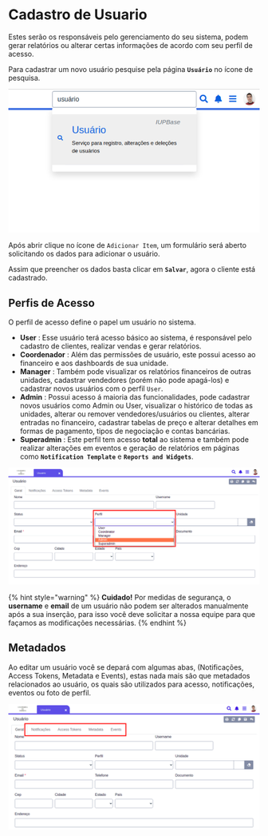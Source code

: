 # Cadastro de Usuario

Estes serão os responsáveis pelo gerenciamento do seu sistema, podem gerar relatórios ou alterar certas informações de acordo com seu perfil de acesso.

Para cadastrar um novo usuário pesquise pela página **`Usuário`** no ícone de pesquisa.

![](../../.gitbook/assets/1_usuarios.png)

Após abrir clique no ícone de `Adicionar Item`, um formulário será aberto solicitando os dados para adicionar o usuário.

Assim que preencher os dados basta clicar em **`Salvar`**, agora o cliente está cadastrado.

## Perfis de Acesso

O perfil de acesso define o papel um usuário no sistema.

* **User** : Esse usuário terá acesso básico ao sistema, é responsável pelo cadastro de clientes, realizar vendas e gerar relatórios.
* **Coordenador** : Além das permissões de usuário, este possui acesso ao financeiro e aos dashboards de sua unidade.
* **Manager** : Também pode visualizar os relatórios financeiros de outras unidades, cadastrar vendedores \(porém não pode apagá-los\) e cadastrar novos usuários com o perfil `User`.
* **Admin** : Possui acesso á maioria das funcionalidades, pode cadastrar novos usuários como Admin ou User, visualizar o histórico de todas as unidades, alterar ou remover vendedores/usuários ou clientes, alterar entradas no financeiro, cadastrar tabelas de preço e alterar detalhes em formas de pagamento, tipos de negociação e contas bancárias.
* **Superadmin** : Este perfil tem acesso **total** ao sistema e também pode realizar alterações em eventos e geração de relatórios em páginas como **`Notification Template`** e **`Reports and Widgets`**.

![](../../.gitbook/assets/2_usuarios.png)

{% hint style="warning" %}
**Cuidado!** Por medidas de segurança, o **username** e **email** de um usuário não podem ser alterados manualmente após a sua inserção, para isso você deve solicitar a nossa equipe para que façamos as modificações necessárias.
{% endhint %}

## Metadados

Ao editar um usuário você se depará com algumas abas, \(Notificações, Access Tokens, Metadata e Events\), estas nada mais são que metadados relacionados ao usuário, os quais são utilizados para acesso, notificações, eventos ou foto de perfil.

![](../../.gitbook/assets/3_usuarios.png)

